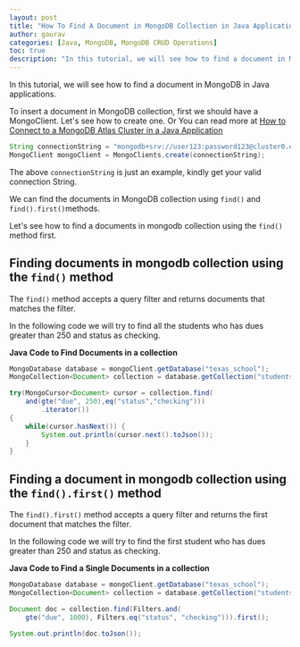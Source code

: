 ```yaml
---
layout: post  
title: "How To Find A Document in MongoDB Collection in Java Applications?"  
author: gaurav  
categories: [Java, MongoDB, MongoDB CRUD Operations]  
toc: true
description: "In this tutorial, we will see how to find a document in MongoDB in Java applications."
---
```


In this tutorial, we will see how to find a document in MongoDB in Java applications.

To insert a document in MongoDB collection, first we should have a MongoClient. Let's see how to create one. Or You can read more at [How to Connect to a MongoDB Atlas Cluster in a Java Application](/connecting-to-mongodb-atlas-cluster-in-java-application)

```java
String connectionString = "mongodb+srv://user123:password123@cluster0.example.mongodb.net/?retryWrites=true&w=majority";
MongoClient mongoClient = MongoClients.create(connectionString);
```

The above `connectionString` is just an example, kindly get your valid connection String.

We can find the documents in MongoDB collection using `find()` and `find().first()`methods.

Let's see how to find a documents in mongodb collection using the `find()` method first.

## Finding documents in mongodb collection using the `find()` method

The `find()` method accepts a query filter and returns documents that matches the filter.

In the following code we will try to find all the students who has dues greater than 250 and status as checking.

**Java Code to Find Documents in a collection**

```java
MongoDatabase database = mongoClient.getDatabase("texas_school");
MongoCollection<Document> collection = database.getCollection("students");

try(MongoCursor<Document> cursor = collection.find(
    and(gte("due", 250),eq("status","checking")))
        .iterator())
{
    while(cursor.hasNext()) {
        System.out.println(cursor.next().toJson());
    }
}
```

## Finding a document in mongodb collection using the ``find().first()`` method

The ``find().first()`` method accepts a query filter and returns the first document that matches the filter.

In the following code we will try to find the first student who has dues greater than 250 and status as checking.

**Java Code to Find a Single Documents in a collection**

```java
MongoDatabase database = mongoClient.getDatabase("texas_school");
MongoCollection<Document> collection = database.getCollection("students");

Document doc = collection.find(Filters.and(
    gte("due", 1000), Filters.eq("status", "checking"))).first();

System.out.println(doc.toJson());
```

